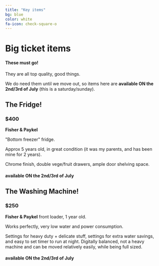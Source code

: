 ```yaml
---
title: "Key items"
bg: blue
color: white
fa-icon: check-square-o
---
```


# Big ticket items

#### These must go!

 They are all top quality, good things.

We do need them until we move out, so items here are **available ON the 2nd/3rd of July** (this is a saturday/sunday).




## The Fridge!

### $400

**Fisher & Paykel**

"Bottom freezer" fridge.

Approx 5 years old, in great condition (it was my parents, and has been mine for 2 years).

Chrome finish, double vege/fruit drawers, ample door shelving space.



####  available ON the 2nd/3rd of July

## The Washing Machine!

### $250

**Fisher & Paykel** front loader, 1 year old.

Works perfectly, very low water and power consumption.

Settings for heavy duty + delicate stuff, settings for extra water savings, and easy to set timer to run at night. Digitally balanced, not a heavy machine and can be moved relatively easily, while being full sized.

####  available ON the 2nd/3rd of July
